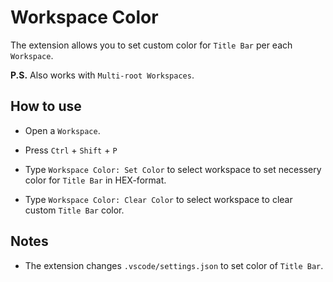 # Workspace Color

The extension allows you to set custom color for `Title Bar` per each `Workspace`.

**P.S.** Also works with `Multi-root Workspaces`.

## How to use

- Open a `Workspace`.

- Press `Ctrl` + `Shift` + `P`

- Type ```Workspace Color: Set Color``` to select workspace to set necessery color for `Title Bar` in HEX-format.

- Type ```Workspace Color: Clear Color``` to select workspace to clear custom `Title Bar` color.

## Notes 
- The extension changes `.vscode/settings.json` to set color of `Title Bar`.
